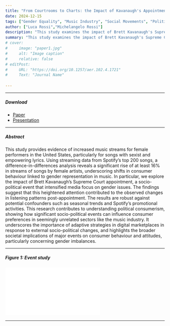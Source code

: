 ```yaml
---
title: "From Courtrooms to Charts: the Impact of Kavanaugh's Appointment on Music Consumption" 
date: 2024-12-15
tags: ["Gender Equality", "Music Industry", "Social Movements", "Political Consumerism"]
author: ["Luca Rossi","Michelangelo Rossi"]
description: "This study examines the impact of Brett Kavanaugh's Supreme Court appointment on U.S. music consumption, specifically exploring changes in streaming patterns on Spotify." 
summary: "This study examines the impact of Brett Kavanaugh's Supreme Court appointment on U.S. music consumption, specifically exploring changes in streaming patterns on Spotify." 
# cover:
#     image: "paper1.jpg"
#     alt: "Image caption"
#     relative: false
# editPost:
#     URL: "https://doi.org/10.1257/aer.102.4.1721"
#     Text: "Journal Name"

---
```


---

##### Download

+ [Paper](https://lrossi95.github.io/papers/paper1/JMP.pdf)
+ [Presentation](https://lrossi95.github.io/papers/paper1/kavanaugh_slides.pdf)

---

##### Abstract

This study provides evidence of increased music streams for female performers in the United States, particularly for songs with sexist and empowering lyrics. Using streaming data from Spotify’s top 200 songs, a difference-in-differences analysis reveals a significant rise of at least 16\% in streams of songs by female artists, underscoring shifts in consumer behaviour linked to gender representation in music. In particular, we explore the impact of Brett Kavanaugh’s Supreme Court appointment, a socio-political event that intensified media focus on gender issues. The findings suggest that this heightened attention contributed to the observed changes in listening patterns post-appointment. The results are robust against potential confounders such as seasonal trends and Spotify’s promotional activities. This research contributes to understanding political consumerism, showing how significant socio-political events can influence consumer preferences in seemingly unrelated sectors like the music industry. It underscores the importance of adaptive strategies in digital marketplaces in response to external socio-political changes, and highlights the broader societal implications of major events on consumer behaviour and attitudes, particularly concerning gender imbalances.



---

##### Figure 1: Event study

![](images/main_event_study.pdf)

---

<!-- ##### Citation

Author. Year. "Title." *Journal* Volume (Issue): First page–Last page. https://doi.org/paper_doi.

```BibTeX
@article{AAYY,
author = {Author},
doi = {paper_doi},
journal = {Journal},
number = {Issue},
pages = {XXX--YYY},
title ={Title},
volume = {Volume},
year = {Year}}
```

---

##### Related material

+ [Presentation slides](presentation1.pdf)
+ [Dissertation title](https://escholarship.org/uc/item/7jr3m96r) – PhD dissertation on which this paper is based.
+ [Column title](https://cep.lse.ac.uk/pubs/download/cp365.pdf) – Nontechnical column describing the paper.
 -->
